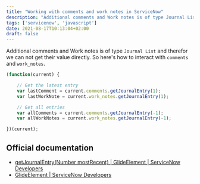 ```yaml
---
title: "Working with comments and work notes in ServiceNow"
description: "Additional comments and Work notes is of type Journal List and therefor we can not get their value directly. So here's how to interact with comments and work_notes."
tags: ['servicenow', 'javascript']
date: 2021-08-17T10:13:04+02:00
draft: false
---
```


Additional comments and Work notes is of type `Journal List` and therefor we can not get their value directly. So here's how to interact with `comments` and `work_notes`.

<!--more-->

```javascript
(function(current) {

    // Get the latest entry
    var lastComment = current.comments.getJournalEntry(1);
    var lastWorkNote = current.work_notes.getJournalEntry(1);

    // Get all entries
    var allComments = current.comments.getJournalEntry(-1);
    var allWorkNotes = current.work_notes.getJournalEntry(-1);

})(current);
```

## Official documentation

- [getJournalEntry(Number mostRecent) | GlideElement | ServiceNow Developers](https://developer.servicenow.com/dev.do#!/reference/api/quebec/server/no-namespace/c_GlideElementScopedAPI#SGE-getJournalEntry_N)
- [GlideElement | ServiceNow Developers](https://developer.servicenow.com/dev.do#!/reference/api/quebec/server/no-namespace/c_GlideElementScopedAPI)
